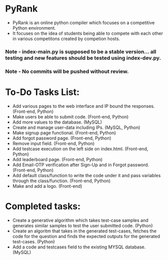 # PyRank
- PyRank is an online python compiler which focuses on a competitive Python environment.
- It focuses on the idea of students being able to compete with each other in various competitons created by competion hosts.

### Note - index-main.py is supposed to be a stable version... all testing and new features should be tested using index-dev.py.
### Note - No commits will be pushed without review.

# To-Do Tasks List:
- Add various pages to the web interface and IP bound the responses. (Front-end, Python)
- Make users be able to submit code. (Front-end, Python)
- Add more values to the database. (MySQL)
- Create and manage user-data including IPs. (MySQL, Python)
- Make signup page functional. (Front-end, Python)
- Add forgot password page. (Front-end, Python)
- Remove input field. (Front-end, Python)
- Add testcase execution on the left side on index.html. (Front-end, Python)
- Add leaderboard page. (Front-end, Python)
- Add Email-OTP verification after Sign-Up and in Forgot password. (Front-end, Python)
- Add default class/function to write the code under it and pass variables through the class/function. (Front-end, Python)
- Make and add a logo. (Front-end)

# Completed tasks:
- Create a generative algorithm which takes test-case samples and generates similar samples to test the user submitted code. (Python)
- Create an algoritm that takes in the generated test-cases, fetches the code for the question and finds the expected outputs for the generated test-cases. (Python)
- Add a code and testcases field to the existing MYSQL database. (MySQL)